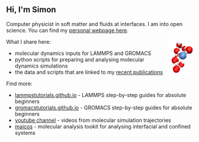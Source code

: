 ## Hi, I'm Simon

Computer physicist in soft matter and fluids at interfaces. I am into open science. You can find my [personal webpage here](https://simongravelle.github.io/).

<a href="webp">
  <img src="png/molecules-ions.png" align="right" width="13%"/>
</a>

What I share here:

- molecular dynamics inputs for LAMMPS and GROMACS
- python scripts for preparing and analysing molecular dynamics simulations
- the data and scripts that are linked to my [recent publications](https://github.com/simongravelle/publication-data)

Find more:

- [lammpstutorials.github.io](https://lammpstutorials.github.io/) - LAMMPS step-by-step guides for absolute beginners
- [gromacstutorials.github.io](https://gromacstutorials.github.io/) - GROMACS step-by-step guides for absolute beginners
- [youtube channel](https://www.youtube.com/c/SimonGravelle) - videos from molecular simulation trajectories
- [maicos](https://maicos-devel.gitlab.io/maicos/index.html) - molecular analysis tookit for analysing interfacial and confined systems

<!--

[![YouTube Channel Views](https://img.shields.io/youtube/channel/views/UCLmK_9wpyLVpcP7BPgN6BIw?label=youtube%20views&style=plastic)](https://www.youtube.com/c/SimonGravelle) [![YouTube Channel Subscribers](https://img.shields.io/youtube/channel/subscribers/UCLmK_9wpyLVpcP7BPgN6BIw?label=youtube%20subscribers&style=plastic)](https://www.youtube.com/c/SimonGravelle) 

<a href="lammpstutorials.github.io" style="text-decoration:none">lammpstutorials.github.io</a>


[![Mathieu's GitHub stats](https://github-readme-stats.vercel.app/api?username=simongravelle)](https://github.com/anuraghazra/github-readme-stats)

-->
